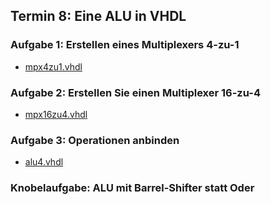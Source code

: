 ## Termin 8: Eine ALU in VHDL

### Aufgabe 1: Erstellen eines Multiplexers 4-zu-1

- [mpx4zu1.vhdl](aufgabe_1/mpx4zu1.vhdl)



### Aufgabe 2: Erstellen Sie einen Multiplexer 16-zu-4

- [mpx16zu4.vhdl](aufgabe_2/mpx16zu4.vhdl)


### Aufgabe 3: Operationen anbinden

- [alu4.vhdl](aufgabe_3/alu4.vhdl)

### Knobelaufgabe: ALU mit Barrel-Shifter statt Oder

